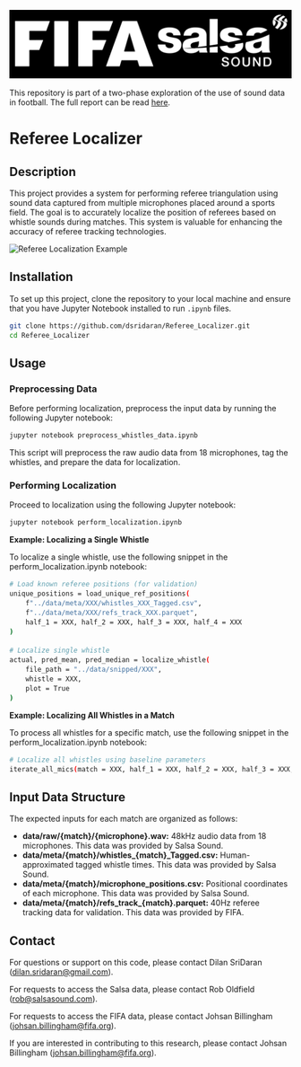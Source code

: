 ![Logo](/images/logo.png "Logo")

This repository is part of a two-phase exploration of the use of sound data in football. The full report can be read [here](./Report%20-%20Innovations%20in%20Football%20From%20Pitchside%20Microphones.pdf).  

# Referee Localizer

## Description
This project provides a system for performing referee triangulation using sound data captured from multiple microphones placed around a sports field. The goal is to accurately localize the position of referees based on whistle sounds during matches. This system is valuable for enhancing the accuracy of referee tracking technologies.

![Referee Localization Example](/images/gif.gif "Localization Diagram")

## Installation
To set up this project, clone the repository to your local machine and ensure that you have Jupyter Notebook installed to run `.ipynb` files.

```bash
git clone https://github.com/dsridaran/Referee_Localizer.git
cd Referee_Localizer
```

## Usage

### Preprocessing Data

Before performing localization, preprocess the input data by running the following Jupyter notebook:

```bash
jupyter notebook preprocess_whistles_data.ipynb
```

This script will preprocess the raw audio data from 18 microphones, tag the whistles, and prepare the data for localization.

### Performing Localization

Proceed to localization using the following Jupyter notebook:

```bash
jupyter notebook perform_localization.ipynb
```

**Example: Localizing a Single Whistle**

To localize a single whistle, use the following snippet in the perform_localization.ipynb notebook:

```bash
# Load known referee positions (for validation)
unique_positions = load_unique_ref_positions(
    f"../data/meta/XXX/whistles_XXX_Tagged.csv",
    f"../data/meta/XXX/refs_track_XXX.parquet",
    half_1 = XXX, half_2 = XXX, half_3 = XXX, half_4 = XXX
)

# Localize single whistle
actual, pred_mean, pred_median = localize_whistle(
    file_path = "../data/snipped/XXX",
    whistle = XXX,
    plot = True
)
```

**Example: Localizing All Whistles in a Match**

To process all whistles for a specific match, use the following snippet in the perform_localization.ipynb notebook:

```bash
# Localize all whistles using baseline parameters
iterate_all_mics(match = XXX, half_1 = XXX, half_2 = XXX, half_3 = XXX, half_4 = XXX, whistles = XXX)
```

## Input Data Structure

The expected inputs for each match are organized as follows:

- **data/raw/{match}/{microphone}.wav:** 48kHz audio data from 18 microphones. This data was provided by Salsa Sound.
- **data/meta/{match}/whistles_{match}_Tagged.csv:** Human-approximated tagged whistle times. This data was provided by Salsa Sound.
- **data/meta/{match}/microphone_positions.csv:** Positional coordinates of each microphone. This data was provided by Salsa Sound.
- **data/meta/{match}/refs_track_{match}.parquet:** 40Hz referee tracking data for validation. This data was provided by FIFA.

## Contact

For questions or support on this code, please contact Dilan SriDaran (dilan.sridaran@gmail.com).

For requests to access the Salsa data, please contact Rob Oldfield (rob@salsasound.com).

For requests to access the FIFA data, please contact Johsan Billingham (johsan.billingham@fifa.org).

If you are interested in contributing to this research, please contact Johsan Billingham (johsan.billingham@fifa.org).

